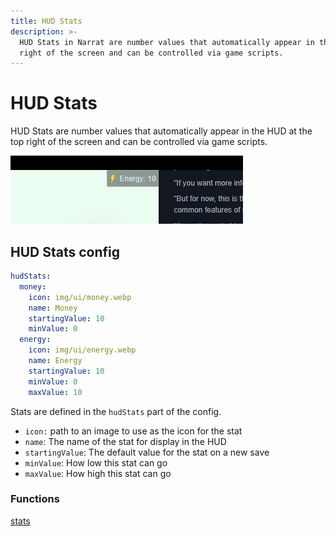 ```yaml
---
title: HUD Stats
description: >-
  HUD Stats in Narrat are number values that automatically appear in the HUD at the top
  right of the screen and can be controlled via game scripts.
---
```


# HUD Stats

HUD Stats are number values that automatically appear in the HUD at the top right of the screen and can be controlled via game scripts.

![HUD Stats](./images/hud-stats.webp)

## HUD Stats config

```yaml
hudStats:
  money:
    icon: img/ui/money.webp
    name: Money
    startingValue: 10
    minValue: 0
  energy:
    icon: img/ui/energy.webp
    name: Energy
    startingValue: 10
    minValue: 0
    maxValue: 10
```

Stats are defined in the `hudStats` part of the config.

- `icon:` path to an image to use as the icon for the stat
- `name`: The name of the stat for display in the HUD
- `startingValue`: The default value for the stat on a new save
- `minValue`: How low this stat can go
- `maxValue`: How high this stat can go

### Functions

[stats](../commands/stats/)
